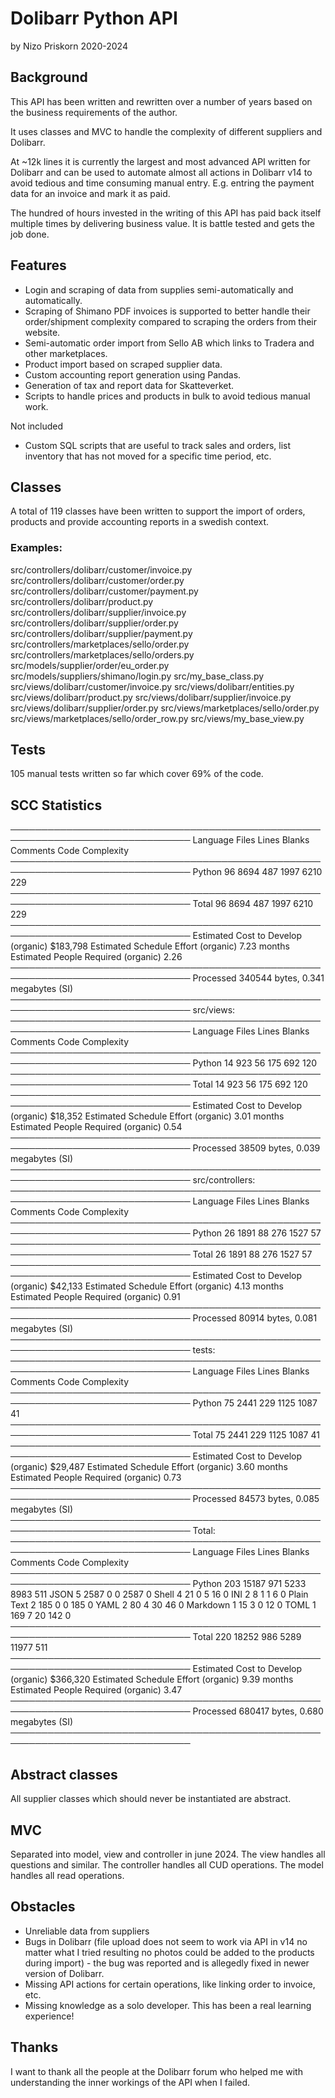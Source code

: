 # Dolibarr Python API 
by Nizo Priskorn 2020-2024

## Background
This API has been written and rewritten over a 
number of years based on the business requirements of 
the author.

It uses classes and MVC to handle the complexity of 
different suppliers and Dolibarr.

At ~12k lines it is currently the largest and 
most advanced API written for Dolibarr 
and can be used to automate almost 
all actions in Dolibarr v14 to 
avoid tedious and time consuming manual entry. 
E.g. entring the payment data for an invoice and mark it as paid.

The hundred of hours invested in the writing of this API 
has paid back itself multiple times by 
delivering business value. 
It is battle tested and gets the job done.

## Features

* Login and scraping of data from supplies semi-automatically and automatically.
* Scraping of Shimano PDF invoices is supported to better handle their order/shipment 
complexity compared to scraping the orders from their website.  
* Semi-automatic order import from Sello AB which links to Tradera and other marketplaces.
* Product import based on scraped supplier data.
* Custom accounting report generation using Pandas. 
* Generation of tax and report data for Skatteverket.
* Scripts to handle prices and products in bulk to avoid tedious manual work.

Not included
* Custom SQL scripts that are useful to track sales and orders, 
list inventory that has not moved for a specific time period, etc.

## Classes
A total of 119 classes have been written to support the import of orders, 
products and provide accounting reports in a swedish context.

### Examples:
src/controllers/dolibarr/customer/invoice.py
src/controllers/dolibarr/customer/order.py
src/controllers/dolibarr/customer/payment.py
src/controllers/dolibarr/product.py
src/controllers/dolibarr/supplier/invoice.py
src/controllers/dolibarr/supplier/order.py
src/controllers/dolibarr/supplier/payment.py
src/controllers/marketplaces/sello/order.py
src/controllers/marketplaces/sello/orders.py
src/models/supplier/order/eu_order.py
src/models/suppliers/shimano/login.py
src/my_base_class.py
src/views/dolibarr/customer/invoice.py
src/views/dolibarr/entities.py
src/views/dolibarr/product.py
src/views/dolibarr/supplier/invoice.py
src/views/dolibarr/supplier/order.py
src/views/marketplaces/sello/order.py
src/views/marketplaces/sello/order_row.py
src/views/my_base_view.py

## Tests
105 manual tests written so far which cover 69% of the code.

## SCC Statistics
───────────────────────────────────────────────────────────────────────────────
Language                 Files     Lines   Blanks  Comments     Code Complexity
───────────────────────────────────────────────────────────────────────────────
Python                      96      8694      487      1997     6210        229
───────────────────────────────────────────────────────────────────────────────
Total                       96      8694      487      1997     6210        229
───────────────────────────────────────────────────────────────────────────────
Estimated Cost to Develop (organic) $183,798
Estimated Schedule Effort (organic) 7.23 months
Estimated People Required (organic) 2.26
───────────────────────────────────────────────────────────────────────────────
Processed 340544 bytes, 0.341 megabytes (SI)
───────────────────────────────────────────────────────────────────────────────
src/views:
───────────────────────────────────────────────────────────────────────────────
Language                 Files     Lines   Blanks  Comments     Code Complexity
───────────────────────────────────────────────────────────────────────────────
Python                      14       923       56       175      692        120
───────────────────────────────────────────────────────────────────────────────
Total                       14       923       56       175      692        120
───────────────────────────────────────────────────────────────────────────────
Estimated Cost to Develop (organic) $18,352
Estimated Schedule Effort (organic) 3.01 months
Estimated People Required (organic) 0.54
───────────────────────────────────────────────────────────────────────────────
Processed 38509 bytes, 0.039 megabytes (SI)
───────────────────────────────────────────────────────────────────────────────
src/controllers:
───────────────────────────────────────────────────────────────────────────────
Language                 Files     Lines   Blanks  Comments     Code Complexity
───────────────────────────────────────────────────────────────────────────────
Python                      26      1891       88       276     1527         57
───────────────────────────────────────────────────────────────────────────────
Total                       26      1891       88       276     1527         57
───────────────────────────────────────────────────────────────────────────────
Estimated Cost to Develop (organic) $42,133
Estimated Schedule Effort (organic) 4.13 months
Estimated People Required (organic) 0.91
───────────────────────────────────────────────────────────────────────────────
Processed 80914 bytes, 0.081 megabytes (SI)
───────────────────────────────────────────────────────────────────────────────
tests:
───────────────────────────────────────────────────────────────────────────────
Language                 Files     Lines   Blanks  Comments     Code Complexity
───────────────────────────────────────────────────────────────────────────────
Python                      75      2441      229      1125     1087         41
───────────────────────────────────────────────────────────────────────────────
Total                       75      2441      229      1125     1087         41
───────────────────────────────────────────────────────────────────────────────
Estimated Cost to Develop (organic) $29,487
Estimated Schedule Effort (organic) 3.60 months
Estimated People Required (organic) 0.73
───────────────────────────────────────────────────────────────────────────────
Processed 84573 bytes, 0.085 megabytes (SI)
───────────────────────────────────────────────────────────────────────────────
Total:
───────────────────────────────────────────────────────────────────────────────
Language                 Files     Lines   Blanks  Comments     Code Complexity
───────────────────────────────────────────────────────────────────────────────
Python                     203     15187      971      5233     8983        511
JSON                         5      2587        0         0     2587          0
Shell                        4        21        0         5       16          0
INI                          2         8        1         1        6          0
Plain Text                   2       185        0         0      185          0
YAML                         2        80        4        30       46          0
Markdown                     1        15        3         0       12          0
TOML                         1       169        7        20      142          0
───────────────────────────────────────────────────────────────────────────────
Total                      220     18252      986      5289    11977        511
───────────────────────────────────────────────────────────────────────────────
Estimated Cost to Develop (organic) $366,320
Estimated Schedule Effort (organic) 9.39 months
Estimated People Required (organic) 3.47
───────────────────────────────────────────────────────────────────────────────
Processed 680417 bytes, 0.680 megabytes (SI)
───────────────────────────────────────────────────────────────────────────────

## Abstract classes
All supplier classes which should never be instantiated are abstract.

## MVC
Separated into model, view and controller in june 2024.
The view handles all questions and similar.
The controller handles all CUD operations.
The model handles all read operations.

## Obstacles

* Unreliable data from suppliers
* Bugs in Dolibarr (file upload does not seem to work via API in v14 no matter what I tried resulting 
no photos could be added to the products during import) - the bug was reported and is allegedly fixed in newer version of Dolibarr.
* Missing API actions for certain operations, like linking order to invoice, etc.
* Missing knowledge as a solo developer. This has been a real learning experience!

## Thanks
I want to thank all the people at the Dolibarr forum who helped me with understanding 
the inner workings of the API when I failed.
